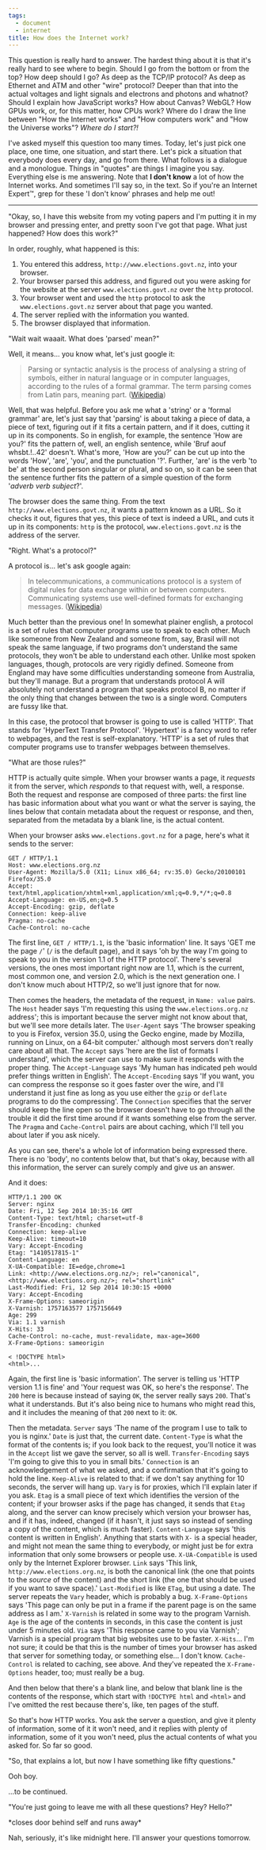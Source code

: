 ```yaml
---
tags:
  - document
  - internet
title: How does the Internet work?
---
```


This question is really hard to answer. The hardest thing about it is that it's
really hard to see where to begin. Should I go from the bottom or from the top?
How deep should I go? As deep as the TCP/IP protocol? As deep as Ethernet and
ATM and other "wire" protocol? Deeper than that into the actual voltages and
light signals and electrons and photons and whatnot? Should I explain how
JavaScript works? How about Canvas? WebGL? How GPUs work, or, for this matter,
how CPUs work? Where do I draw the line between "How the Internet works" and
"How computers work" and "How the Universe works"? _Where do I start?!_

I've asked myself this question too many times. Today, let's just pick one
place, one time, one situation, and start there. Let's pick a situation that
everybody does every day, and go from there. What follows is a dialogue and a
monologue. Things in "quotes" are things I imagine you say. Everything else is
me answering. Note that __I don't know__ a lot of how the Internet works. And
sometimes I'll say so, in the text. So if you're an Internet Expert™, grep for
these 'I don't know' phrases and help me out!

---

"Okay, so, I have this website from my voting papers and I'm putting it in my
browser and pressing enter, and pretty soon I've got that page. What just
happened? How does this work?"

In order, roughly, what happened is this:

1. You entered this address, `http://www.elections.govt.nz`, into your browser.
2. Your browser parsed this address, and figured out you were asking for the
   website at the server `www.elections.govt.nz` over the `http` protocol.
3. Your browser went and used the `http` protocol to ask the `www.elections.govt.nz`
   server about that page you wanted.
4. The server replied with the information you wanted.
5. The browser displayed that information.

"Wait wait waaait. What does 'parsed' mean?"

Well, it means… you know what, let's just google it:

> Parsing or syntactic analysis is the process of analysing a string of
> symbols, either in natural language or in computer languages, according to
> the rules of a formal grammar. The term parsing comes from Latin pars,
> meaning part. ([Wikipedia](https://en.wikipedia.org/wiki/Parsing))

Well, that was helpful. Before you ask me what a 'string' or a 'formal grammar'
are, let's just say that 'parsing' is about taking a piece of data, a piece of
text, figuring out if it fits a certain pattern, and if it does, cutting it up
in its components. So in english, for example, the sentence 'How are you?' fits
the pattern of, well, an english sentence, while 'Bruf aouf whsbt.!..42'
doesn't. What's more, 'How are you?' can be cut up into the words 'How', 'are',
'you', and the punctuation '?'. Further, 'are' is the verb 'to be' at the
second person singular or plural, and so on, so it can be seen that the
sentence further fits the pattern of a simple question of the form '*adverb*
*verb* *subject*?'.

The browser does the same thing. From the text `http://www.elections.govt.nz`,
it wants a pattern known as a URL. So it checks it out, figures that yes, this
piece of text is indeed a URL, and cuts it up in its components: `http` is the
protocol, `www.elections.govt.nz` is the address of the server.

"Right. What's a protocol?"

A protocol is… let's ask google again:

> In telecommunications, a communications protocol is a system of digital rules
> for data exchange within or between computers. Communicating systems use
> well-defined formats for exchanging messages. ([Wikipedia](https://en.wikipedia.org/wiki/Communications_protocol))

Much better than the previous one! In somewhat plainer english, a protocol is a
set of rules that computer programs use to speak to each other. Much like
someone from New Zealand and someone from, say, Brasil will not speak the same
language, if two programs don't understand the same protocols, they won't be
able to understand each other. Unlike most spoken languages, though, protocols
are very rigidly defined. Someone from England may have some difficulties
understanding someone from Australia, but they'll manage. But a program that
understands protocol A will absolutely not understand a program that speaks
protocol B, no matter if the only thing that changes between the two is a
single word. Computers are fussy like that.

In this case, the protocol that browser is going to use is called 'HTTP'. That
stands for 'HyperText Transfer Protocol'. 'Hypertext' is a fancy word to refer
to webpages, and the rest is self-explanatory. 'HTTP' is a set of rules that
computer programs use to transfer webpages between themselves.

"What are those rules?"

HTTP is actually quite simple. When your browser wants a page, it *requests* it
from the server, which *responds* to that request with, well, a response. Both
the request and response are composed of three parts: the first line has basic
information about what you want or what the server is saying, the lines below
that contain metadata about the request or response, and then, separated from
the metadata by a blank line, is the actual content.

When your browser asks `www.elections.govt.nz` for a page, here's what it sends
to the server:

```
GET / HTTP/1.1
Host: www.elections.org.nz
User-Agent: Mozilla/5.0 (X11; Linux x86_64; rv:35.0) Gecko/20100101 Firefox/35.0
Accept: text/html,application/xhtml+xml,application/xml;q=0.9,*/*;q=0.8
Accept-Language: en-US,en;q=0.5
Accept-Encoding: gzip, deflate
Connection: keep-alive
Pragma: no-cache
Cache-Control: no-cache
```

The first line, `GET / HTTP/1.1`, is the 'basic information' line. It says 'GET
me the page `/`' (`/` is the default page), and it says 'oh by the way I'm
going to speak to you in the version 1.1 of the HTTP protocol'. There's several
versions, the ones most important right now are 1.1, which is the current, most
common one, and version 2.0, which is the next generation one. I don't know
much about HTTP/2, so we'll just ignore that for now.

Then comes the headers, the metadata of the request, in `Name: value` pairs.
The `Host` header says 'I'm requesting this using the `www.elections.org.nz`
address'; this is important because the server might not know about that, but
we'll see more details later. The `User-Agent` says 'The browser speaking to
you is Firefox, version 35.0, using the Gecko engine, made by Mozilla, running
on Linux, on a 64-bit computer.' although most servers don't really care about
all that. The `Accept` says 'here are the list of formats I understand', which
the server can use to make sure it responds with the proper thing. The
`Accept-Language` says 'My human has indicated peh would prefer things written
in English'. The `Accept-Encoding` says 'If you want, you can compress the
response so it goes faster over the wire, and I'll understand it just fine as
long as you use either the `gzip` or `deflate` programs to do the compressing'.
The `Connection` specifies that the server should keep the line open so the
browser doesn't have to go through all the trouble it did the first time around
if it wants something else from the server. The `Pragma` and `Cache-Control`
pairs are about caching, which I'll tell you about later if you ask nicely.

As you can see, there's a whole lot of information being expressed there. There
is no 'body', no contents below that, but that's okay, because with all this
information, the server can surely comply and give us an answer.

And it does:

```
HTTP/1.1 200 OK
Server: nginx
Date: Fri, 12 Sep 2014 10:35:16 GMT
Content-Type: text/html; charset=utf-8
Transfer-Encoding: chunked
Connection: keep-alive
Keep-Alive: timeout=10
Vary: Accept-Encoding
Etag: "1410517815-1"
Content-Language: en
X-UA-Compatible: IE=edge,chrome=1
Link: <http://www.elections.org.nz/>; rel="canonical",<http://www.elections.org.nz/>; rel="shortlink"
Last-Modified: Fri, 12 Sep 2014 10:30:15 +0000
Vary: Accept-Encoding
X-Frame-Options: sameorigin
X-Varnish: 1757163577 1757156649
Age: 299
Via: 1.1 varnish
X-Hits: 33
Cache-Control: no-cache, must-revalidate, max-age=3600
X-Frame-Options: sameorigin

< !DOCTYPE html>
<html>...
```

Again, the first line is 'basic information'. The server is telling us 'HTTP
version 1.1 is fine' and 'Your request was OK, so here's the response'. The
`200` here is because instead of saying `OK`, the server really says `200`.
That's what it understands. But it's also being nice to humans who might read
this, and it includes the meaning of that `200` next to it: `OK`.

Then the metadata. `Server` says 'The name of the program I use to talk to you
is nginx.' `Date` is just that, the current date. `Content-Type` is what the
format of the contents is; if you look back to the request, you'll notice it
was in the `Accept` list we gave the server, so all is well.
`Transfer-Encoding` says 'I'm going to give this to you in small bits.'
`Connection` is an acknowledgement of what we asked, and a confirmation that
it's going to hold the line. `Keep-Alive` is related to that: if we don't say
anything for 10 seconds, the server will hang up. `Vary` is for proxies, which
I'll explain later if you ask. `Etag` is a small piece of text which identifies
the version of the content; if your browser asks if the page has changed, it
sends that `Etag` along, and the server can know precisely which version your
browser has, and if it has, indeed, changed (if it hasn't, it just says so
instead of sending a copy of the content, which is much faster).
`Content-Language` says 'this content is written in English'. Anything that
starts with `X-` is a special header, and might not mean the same thing to
everybody, or might just be for extra information that only some browsers or
people use. `X-UA-Compatible` is used only by the Internet Explorer browser.
`Link` says 'This link, `http://www.elections.org.nz`, is both the canonical
link (the one that points to the *source* of the content) and the short link
(the one that should be used if you want to save space).' `Last-Modified` is
like `ETag`, but using a date. The server repeats the `Vary` header, which is
probably a bug. `X-Frame-Options` says 'This page can only be put in a frame if
the parent page is on the same address as I am.' `X-Varnish` is related in some
way to the program Varnish. `Age` is the age of the contents in seconds, in
this case the content is just under 5 minutes old. `Via` says 'This response
came to you via Varnish'; Varnish is a special program that big websites use to
be faster. `X-Hits`… I'm not sure; it could be that this is the number of times
your browser has asked that server for something today, or something else… I
don't know. `Cache-Control` is related to caching, see above. And they've
repeated the `X-Frame-Options` header, too; must really be a bug.

And then below that there's a blank line, and below that blank line is the
contents of the response, which start with `!DOCTYPE html` and `<html>` and
I've omitted the rest because there's, like, ten pages of the stuff.

So that's how HTTP works. You ask the server a question, and give it plenty of
information, some of it it won't need, and it replies with plenty of
information, some of it you won't need, plus the actual contents of what you
asked for. So far so good.

"So, that explains a lot, but now I have something like fifty questions."

Ooh boy.

…to be continued.

"You're just going to leave me with all these questions? Hey? Hello?"

\*closes door behind self and runs away\*

Nah, seriously, it's like midnight here. I'll answer your questions tomorrow.
